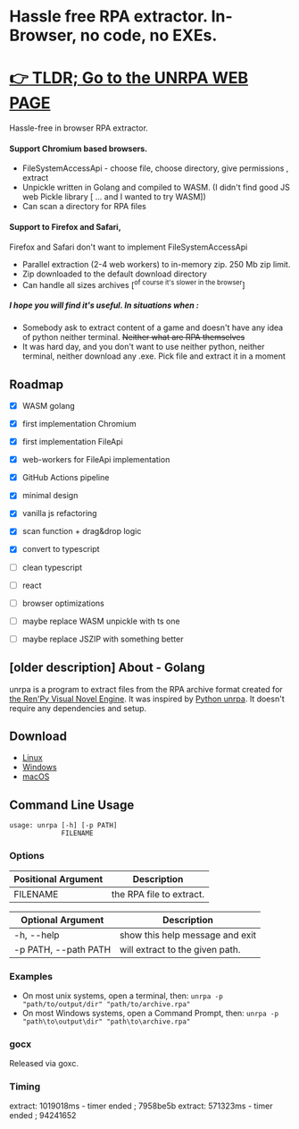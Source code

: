 # Hassle free RPA extractor. In-Browser, no code, no EXEs. 

# [:point_right: TLDR; Go to the UNRPA WEB PAGE](https://im7mortal.github.io/unrpa/)


Hassle-free in browser RPA extractor.

#### Support Chromium based browsers.

- FileSystemAccessApi - choose file, choose directory, give permissions , extract
- Unpickle written in Golang and compiled to WASM. (I didn't find good JS web Pickle library [ ... and I wanted to try WASM])
- Can scan a directory for RPA files

#### Support to Firefox and Safari,

Firefox and Safari don't want to implement FileSystemAccessApi

- Parallel extraction (2-4 web workers) to in-memory zip. 250 Mb zip limit.
- Zip downloaded to the default download directory
- Can handle all sizes archives [<sup>of course it's slower in the browser</sup>]

##### I hope you will find it's useful. In situations when :

- Somebody ask to extract content of a game and doesn't have any idea of python neither terminal. ~~Neither what are RPA themselves~~
- It was hard day, and you don't want to use neither python, neither terminal, neither download any .exe. Pick file and extract it in a moment

## Roadmap

- [x] WASM golang
- [x] first implementation Chromium
- [x] first implementation FileApi
- [x] web-workers for FileApi implementation
- [x] GitHub Actions pipeline
- [x] minimal design
- [x] vanilla js refactoring
- [x] scan function + drag&drop logic
- [x] convert to typescript
- [ ] clean typescript
- [ ] react
- [ ] browser optimizations
- [ ] maybe replace WASM unpickle with ts one
- [ ] maybe replace JSZIP with something better







## [older description] About - Golang 

unrpa is a program to extract files from the RPA archive format created
for [the Ren'Py Visual Novel Engine](http://www.renpy.org/). It was inspired by [Python unrpa](https://github.com/Lattyware/unrpa). 
It doesn't require any dependencies and setup. 

## Download
* [Linux](https://github.com/im7mortal/unrpa/releases/download/v1.0.0/unrpa_linux_amd64.tar.gz)
* [Windows](https://github.com/im7mortal/unrpa/releases/download/v1.0.0/unrpa_windows_amd64.zip)
* [macOS](https://github.com/im7mortal/unrpa/releases/download/v1.0.0/unrpa_darwin_amd64.zip)

## Command Line Usage

```
usage: unrpa [-h] [-p PATH]
             FILENAME
```

### Options

| Positional Argument | Description              |
|---------------------|--------------------------|
| FILENAME            | the RPA file to extract. |

| Optional Argument            | Description                                                |
|------------------------------|------------------------------------------------------------|
|  -h, --help                  | show this help message and exit                          |
|  -p PATH, --path PATH        | will extract to the given path.                            |

### Examples

 - On most unix systems, open a terminal, then:
   `unrpa -p "path/to/output/dir" "path/to/archive.rpa"`
 - On most Windows systems, open a Command Prompt, then:
   `unrpa -p "path\to\output\dir" "path\to\archive.rpa"`

### gocx

Released via goxc.

### Timing

extract: 1019018ms - timer ended  ; 7958be5b
extract: 571323ms - timer ended   ; 94241652